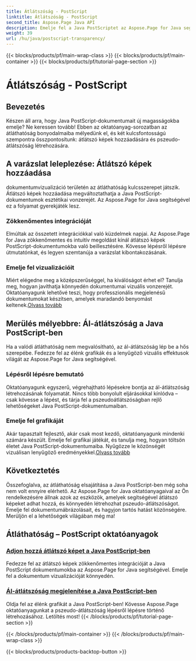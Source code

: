 ```yaml
---
title: Átlátszóság - PostScript
linktitle: Átlátszóság - PostScript
second_title: Aspose.Page Java API
description: Emelje fel a Java PostScriptet az Aspose.Page for Java segítségével. Zökkenőmentesen integrálja az átlátszó képeket, és hozzon létre élénk pszeudo-átlátszóságot a magával ragadó vizualizációkhoz.
weight: 39
url: /hu/java/postscript-transparency/
---
```


{{< blocks/products/pf/main-wrap-class >}}
{{< blocks/products/pf/main-container >}}
{{< blocks/products/pf/tutorial-page-section >}}

# Átlátszóság - PostScript

## Bevezetés

Készen áll arra, hogy Java PostScript-dokumentumait új magasságokba emelje? Ne keressen tovább! Ebben az oktatóanyag-sorozatban az átláthatóság bonyodalmaiba mélyedünk el, és két kulcsfontosságú szempontra összpontosítunk: átlátszó képek hozzáadására és pszeudo-átlátszóság létrehozására.

## A varázslat leleplezése: Átlátszó képek hozzáadása
dokumentumvizualizáció területén az átláthatóság kulcsszerepet játszik. Átlátszó képek hozzáadása megváltoztathatja a Java PostScript-dokumentumok esztétikai vonzerejét. Az Aspose.Page for Java segítségével ez a folyamat gyerekjáték lesz.

### Zökkenőmentes integrációját
Elmúltak az összetett integrációkkal való küzdelmek napjai. Az Aspose.Page for Java zökkenőmentes és intuitív megoldást kínál átlátszó képek PostScript-dokumentumokba való beillesztésére. Kövesse lépésről lépésre útmutatónkat, és legyen szemtanúja a varázslat kibontakozásának. 

### Emelje fel vizualizációit
 Miért elégedne meg a középszerűséggel, ha kiválóságot érhet el? Tanulja meg, hogyan javíthatja könnyedén dokumentumai vizuális vonzerejét. Oktatóanyagunk lehetővé teszi, hogy professzionális megjelenésű dokumentumokat készítsen, amelyek maradandó benyomást keltenek.[Olvass tovább](./add-transparent-image/)

## Merülés mélyebbre: Ál-átlátszóság a Java PostScript-ben
Ha a valódi átláthatóság nem megvalósítható, az ál-átlátszóság lép be a hős szerepébe. Fedezze fel az élénk grafikák és a lenyűgöző vizuális effektusok világát az Aspose.Page for Java segítségével.

### Lépésről lépésre bemutató
Oktatóanyagunk egyszerű, végrehajtható lépésekre bontja az ál-átlátszóság létrehozásának folyamatát. Nincs több bonyolult eljárásokkal kínlódva – csak kövesse a lépést, és tárja fel a pszeudoátlátszóságban rejlő lehetőségeket Java PostScript-dokumentumaiban.

### Emelje fel grafikáját
 Akár tapasztalt fejlesztő, akár csak most kezdő, oktatóanyagunk mindenki számára készült. Emelje fel grafikai játékát, és tanulja meg, hogyan töltsön életet Java PostScript-dokumentumaiba. Nyűgözze le közönségét vizuálisan lenyűgöző eredményekkel.[Olvass tovább](./show-pseudo-transparency/)

## Következtetés
Összefoglalva, az átláthatóság elsajátítása a Java PostScript-ben még soha nem volt ennyire elérhető. Az Aspose.Page for Java oktatóanyagaival az Ön rendelkezésére állnak azok az eszközök, amelyek segítségével átlátszó képeket adhat hozzá, és könnyedén létrehozhat pszeudo-átlátszóságot. Emelje fel dokumentumábrázolásait, és hagyjon tartós hatást közönségére. Merüljön el a lehetőségek világában még ma!
## Átláthatóság – PostScript oktatóanyagok
### [Adjon hozzá átlátszó képet a Java PostScript-ben](./add-transparent-image/)
Fedezze fel az átlátszó képek zökkenőmentes integrációját a Java PostScript dokumentumokba az Aspose.Page for Java segítségével. Emelje fel a dokumentum vizualizációját könnyedén.
### [Ál-átlátszóság megjelenítése a Java PostScript-ben](./show-pseudo-transparency/)
Oldja fel az élénk grafikát a Java PostScript-ben! Kövesse Aspose.Page oktatóanyagunkat a pszeudo-átlátszóság lépésről lépésre történő létrehozásához. Letöltés most!
{{< /blocks/products/pf/tutorial-page-section >}}

{{< /blocks/products/pf/main-container >}}
{{< /blocks/products/pf/main-wrap-class >}}

{{< blocks/products/products-backtop-button >}}
